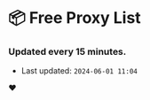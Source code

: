 # :package: Free Proxy List
### Updated every 15 minutes.

- Last updated: `2024-06-01 11:04`

:heart:
